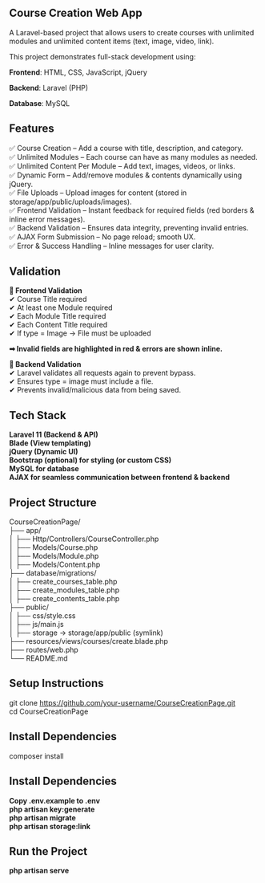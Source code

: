 ## Course Creation Web App

A Laravel-based project that allows users to create courses with unlimited modules and unlimited content items (text, image, video, link).

This project demonstrates full-stack development using:

**Frontend**: HTML, CSS, JavaScript, jQuery

**Backend**: Laravel (PHP)

**Database**: MySQL

## Features 

✅ Course Creation – Add a course with title, description, and category.  
✅ Unlimited Modules – Each course can have as many modules as needed.  
✅ Unlimited Content Per Module – Add text, images, videos, or links.  
✅ Dynamic Form – Add/remove modules & contents dynamically using jQuery.  
✅ File Uploads – Upload images for content (stored in storage/app/public/uploads/images).  
✅ Frontend Validation – Instant feedback for required fields (red borders & inline error messages).  
✅ Backend Validation – Ensures data integrity, preventing invalid entries.  
✅ AJAX Form Submission – No page reload; smooth UX.  
✅ Error & Success Handling – Inline messages for user clarity.  

## Validation 
**🔹 Frontend Validation**  
✔ Course Title required  
✔ At least one Module required  
✔ Each Module Title required  
✔ Each Content Title required  
✔ If type = Image → File must be uploaded  

**➡ Invalid fields are highlighted in red & errors are shown inline.**  

**🔹 Backend Validation**  
✔ Laravel validates all requests again to prevent bypass.  
✔ Ensures type = image must include a file.  
✔ Prevents invalid/malicious data from being saved.  

## Tech Stack

**Laravel 11 (Backend & API)**  
**Blade (View templating)**  
**jQuery (Dynamic UI)**  
**Bootstrap (optional) for styling (or custom CSS)**  
**MySQL for database**  
**AJAX for seamless communication between frontend & backend**  
## Project Structure

CourseCreationPage/  
├── app/  
│   ├── Http/Controllers/CourseController.php  
│   ├── Models/Course.php  
│   ├── Models/Module.php  
│   ├── Models/Content.php  
├── database/migrations/  
│   ├── create_courses_table.php  
│   ├── create_modules_table.php  
│   ├── create_contents_table.php  
├── public/  
│   ├── css/style.css  
│   ├── js/main.js  
│   ├── storage -> storage/app/public (symlink)  
├── resources/views/courses/create.blade.php  
├── routes/web.php  
└── README.md  

## Setup Instructions

git clone https://github.com/your-username/CourseCreationPage.git  
cd CourseCreationPage  

## Install Dependencies  
composer install  

## Install Dependencies  
**Copy .env.example to .env**  
**php artisan key:generate**  
**php artisan migrate**  
**php artisan storage:link**  

## Run the Project  
**php artisan serve**  
